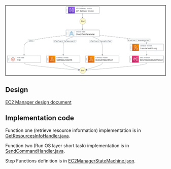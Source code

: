 <img src="https://github.com/yaohf777/ec2manager/blob/main/EC2ManagerFlow.png" border="1" alt="EC2 Manager flow"/>

## Design
[EC2 Manager design document](https://github.com/yaohf777/ec2manager/blob/main/EC2%20Manager%20Design.docx)


## Implementation code
Function one (retrieve resource information) implementation is in [GetResourcesInfoHandler.java](https://github.com/yaohf777/ec2manager/blob/main/src/main/java/com/amazonaws/ec2manager/lambda/GetResourcesInfoHandler.java#L32-L51).

Function two (Run OS layer short task) implementation is in [SendCommandHandler.java](https://github.com/yaohf777/ec2manager/blob/main/src/main/java/com/amazonaws/ec2manager/lambda/SendCommandHandler.java#L40-L81).

Step Functions definition is in [EC2ManagerStateMachine.json](https://github.com/yaohf777/ec2manager/blob/main/EC2ManagerStateMachine.json).

